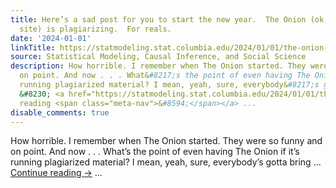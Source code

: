 ```yaml
---
title: Here’s a sad post for you to start the new year.  The Onion (ok, an Onion-affiliate
  site) is plagiarizing.  For reals.
date: '2024-01-01'
linkTitle: https://statmodeling.stat.columbia.edu/2024/01/01/the-onion-ok-an-onion-affiliate-site-is-plagiarizing/
source: Statistical Modeling, Causal Inference, and Social Science
description: How horrible. I remember when The Onion started. They were so funny and
  on point. And now . . . What&#8217;s the point of even having The Onion if it&#8217;s
  running plagiarized material? I mean, yeah, sure, everybody&#8217;s gotta bring
  &#8230; <a href="https://statmodeling.stat.columbia.edu/2024/01/01/the-onion-ok-an-onion-affiliate-site-is-plagiarizing/">Continue
  reading <span class="meta-nav">&#8594;</span></a> ...
disable_comments: true
---
```

How horrible. I remember when The Onion started. They were so funny and on point. And now . . . What&#8217;s the point of even having The Onion if it&#8217;s running plagiarized material? I mean, yeah, sure, everybody&#8217;s gotta bring &#8230; <a href="https://statmodeling.stat.columbia.edu/2024/01/01/the-onion-ok-an-onion-affiliate-site-is-plagiarizing/">Continue reading <span class="meta-nav">&#8594;</span></a> ...
